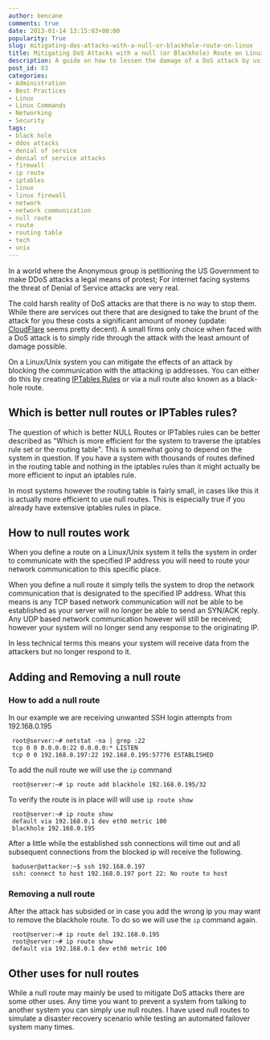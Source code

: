 ```yaml
---
author: bencane
comments: true
date: 2013-01-14 13:15:03+00:00
popularity: True
slug: mitigating-dos-attacks-with-a-null-or-blackhole-route-on-linux
title: Mitigating DoS Attacks with a null (or Blackhole) Route on Linux
description: A guide on how to lessen the damage of a DoS attack by using a null route in Linux
post_id: 83
categories:
- Administration
- Best Practices
- Linux
- Linux Commands
- Networking
- Security
tags:
- black hole
- ddos attacks
- denial of service
- denial of service attacks
- firewall
- ip route
- iptables
- linux
- linux firewall
- network
- network communication
- null route
- route
- routing table
- tech
- unix
---
```


In a world where the Anonymous group is petitioning the US Government to make DDoS attacks a legal means of protest; For internet facing systems the threat of Denial of Service attacks are very real.

The cold harsh reality of DoS attacks are that there is no way to stop them. While there are services out there that are designed to take the brunt of the attack for you these costs a significant amount of money (update: [CloudFlare](https://www.cloudflare.com/) seems pretty decent). A small firms only choice when faced with a DoS attack is to simply ride through the attack with the least amount of damage possible.

On a Linux/Unix system you can mitigate the effects of an attack by blocking the communication with the attacking ip addresses. You can either do this by creating [IPTables Rules](http://bencane.com/2012/09/iptables-linux-firewall-rules-for-a-basic-web-server/) or via a null route also known as a black-hole route.

## Which is better null routes or IPTables rules?

The question of which is better NULL Routes or IPTables rules can be better described as "Which is more efficient for the system to traverse the iptables rule set or the routing table". This is somewhat going to depend on the system in question. If you have a system with thousands of routes defined in the routing table and nothing in the iptables rules than it might actually be more efficient to input an iptables rule.

In most systems however the routing table is fairly small, in cases like this it is actually more efficient to use null routes. This is especially true if you already have extensive iptables rules in place.

## How to null routes work

When you define a route on a Linux/Unix system it tells the system in order to communicate with the specified IP address you will need to route your network communication to this specific place.

When you define a null route it simply tells the system to drop the network communication that is designated to the specified IP address. What this means is any TCP based network communication will not be able to be established as your server will no longer be able to send an SYN/ACK reply. Any UDP based network communication however will still be received; however your system will no longer send any response to the originating IP.

In less technical terms this means your system will receive data from the attackers but no longer respond to it.

## Adding and Removing a null route

### How to add a null route

In our example we are receiving unwanted SSH login attempts from 192.168.0.195
     
     root@server:~# netstat -na | grep :22
     tcp 0 0 0.0.0.0:22 0.0.0.0:* LISTEN
     tcp 0 0 192.168.0.197:22 192.168.0.195:57776 ESTABLISHED

To add the null route we will use the `ip` command
     
     root@server:~# ip route add blackhole 192.168.0.195/32

To verify the route is in place will will use `ip route show`
     
     root@server:~# ip route show
     default via 192.168.0.1 dev eth0 metric 100
     blackhole 192.168.0.195

After a little while the established ssh connections will time out and all subsequent connections from the blocked ip will receive the following.
     
     baduser@attacker:~$ ssh 192.168.0.197
     ssh: connect to host 192.168.0.197 port 22: No route to host

### Removing a null route

After the attack has subsided or in case you add the wrong ip you may want to remove the blackhole route. To do so we will use the `ip` command again.

     root@server:~# ip route del 192.168.0.195
     root@server:~# ip route show
     default via 192.168.0.1 dev eth0 metric 100

## Other uses for null routes

While a null route may mainly be used to mitigate DoS attacks there are some other uses. Any time you want to prevent a system from talking to another system you can simply use null routes. I have used null routes to simulate a disaster recovery scenario while testing an automated failover system many times.
